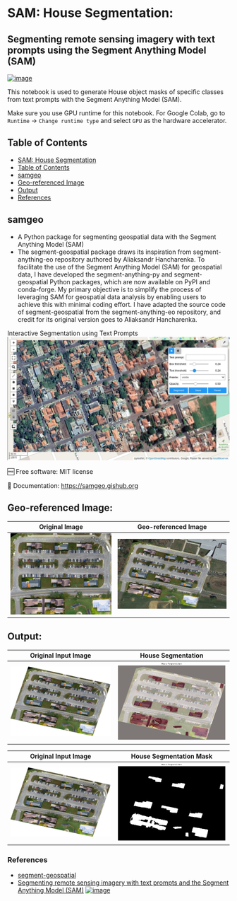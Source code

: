 # SAM: House Segmentation:
## Segmenting remote sensing imagery with text prompts using the Segment Anything Model (SAM)

[![image](https://colab.research.google.com/assets/colab-badge.svg)]()

This notebook is used to generate House object masks of specific classes from text prompts with the Segment Anything Model (SAM).

Make sure you use GPU runtime for this notebook. For Google Colab, go to `Runtime` -> `Change runtime type` and select `GPU` as the hardware accelerator.



## Table of Contents

- [SAM: House Segmentation](#sam-house-segmentation)
- [Table of Contents](#table-of-contents)
- [samgeo](#samgeo)
- [Geo-referenced Image](#geo-referenced-image)
- [Output](#output)
- [References](#references)



## samgeo

* A Python package for segmenting geospatial data with the Segment Anything Model (SAM)
* The segment-geospatial package draws its inspiration from segment-anything-eo repository authored by Aliaksandr Hancharenka. To facilitate the use of the Segment Anything Model (SAM) for geospatial data, I have developed the segment-anything-py and segment-geospatial Python packages, which are now available on PyPI and conda-forge. My primary objective is to simplify the process of leveraging SAM for geospatial data analysis by enabling users to achieve this with minimal coding effort. I have adapted the source code of segment-geospatial from the segment-anything-eo repository, and credit for its original version goes to Aliaksandr Hancharenka.

Interactive Segmentation using Text Prompts
![interactive samgeo](./assets/samgeo.gif)

🆓 Free software: MIT license

📖 Documentation: https://samgeo.gishub.org



## Geo-referenced Image:

Original Image                                  | Geo-referenced Image
:----------------------------------------------:|:---------------------------------------------------:
![original image](./assets/Original_Image.png)  | ![Geo-referenced Image](./assets/Georeferenced.png)



## Output:

Original Input Image                      |  House Segmentation
:----------------------------------------:|:-----------------------------------------:
![input image](./assets/Input_Image.png)  |  ![house segmentation on input image](./assets/House_Segmentation.png)

Original Input Image                      |  House Segmentation Mask
:----------------------------------------:|:----------------------------------------:
![input image](./assets/Input_Image.png)  |  ![house segmentation mask](./assets/House_Segmentation_Mask.png)



### References
* [segment-geospatial](https://samgeo.gishub.org/)
* [Segmenting remote sensing imagery with text prompts and the Segment Anything Model (SAM)](https://samgeo.gishub.org/examples/text_prompts/) [![image](https://colab.research.google.com/assets/colab-badge.svg)](https://colab.research.google.com/github/opengeos/segment-geospatial/blob/main/docs/examples/text_prompts.ipynb)